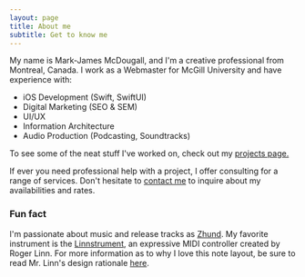 ```yaml
---
layout: page
title: About me
subtitle: Get to know me
---
```


My name is Mark-James McDougall, and I'm a creative professional from Montreal, Canada. I work as a Webmaster for McGill University and have experience with:

- iOS Development (Swift, SwiftUI)
- Digital Marketing (SEO & SEM)
- UI/UX
- Information Architecture
- Audio Production (Podcasting, Soundtracks) 

To see some of the neat stuff I've worked on, check out my [projects page.](/projects)

If ever you need professional help with a project, I offer consulting for a range of services. Don't hesitate to [contact me](/contact) to inquire about my availabilities and rates.

### Fun fact

I'm passionate about music and release tracks as [Zhund](https://www.zhundmusic.com/about/). My favorite instrument is the [Linnstrument](http://linnstrument.com), an expressive MIDI controller created by Roger Linn. For more information as to why I love this note layout, be sure to read Mr. Linn's design rationale [here](http://www.rogerlinndesign.com/piano-vs.-grid.html).
